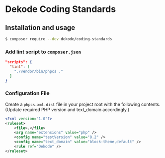 # Dekode Coding Standards

## Installation and usage

```sh
$ composer require --dev dekode/coding-standards
```

### Add lint script to `composer.json`

```json
"scripts": {
  "lint": [
    "./vendor/bin/phpcs ."
  ]
}
```

### Configuration File

Create a `phpcs.xml.dist` file in your project root with the following contents. (Update required PHP version and text_domain accordingly.)

```xml
<?xml version="1.0"?>
<ruleset>
	<file>.</file>
	<arg name="extensions" value="php" />
	<config name="testVersion" value="8.2" />
	<config name="text_domain" value="block-theme,default" />
	<rule ref="Dekode" />
</ruleset>
```

